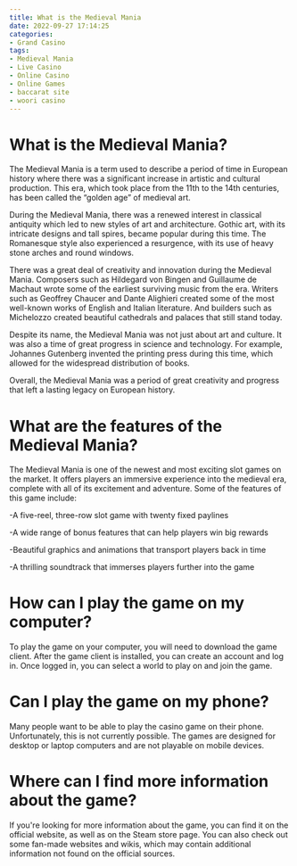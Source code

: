 ```yaml
---
title: What is the Medieval Mania 
date: 2022-09-27 17:14:25
categories:
- Grand Casino
tags:
- Medieval Mania
- Live Casino
- Online Casino
- Online Games
- baccarat site
- woori casino
---
```



# What is the Medieval Mania? 

The Medieval Mania is a term used to describe a period of time in European history where there was a significant increase in artistic and cultural production. This era, which took place from the 11th to the 14th centuries, has been called the “golden age” of medieval art. 

During the Medieval Mania, there was a renewed interest in classical antiquity which led to new styles of art and architecture. Gothic art, with its intricate designs and tall spires, became popular during this time. The Romanesque style also experienced a resurgence, with its use of heavy stone arches and round windows. 

There was a great deal of creativity and innovation during the Medieval Mania. Composers such as Hildegard von Bingen and Guillaume de Machaut wrote some of the earliest surviving music from the era. Writers such as Geoffrey Chaucer and Dante Alighieri created some of the most well-known works of English and Italian literature. And builders such as Michelozzo created beautiful cathedrals and palaces that still stand today. 

Despite its name, the Medieval Mania was not just about art and culture. It was also a time of great progress in science and technology. For example, Johannes Gutenberg invented the printing press during this time, which allowed for the widespread distribution of books. 

Overall, the Medieval Mania was a period of great creativity and progress that left a lasting legacy on European history.

# What are the features of the Medieval Mania? 

The Medieval Mania is one of the newest and most exciting slot games on the market. It offers players an immersive experience into the medieval era, complete with all of its excitement and adventure. Some of the features of this game include:

-A five-reel, three-row slot game with twenty fixed paylines

-A wide range of bonus features that can help players win big rewards

-Beautiful graphics and animations that transport players back in time

-A thrilling soundtrack that immerses players further into the game


# How can I play the game on my computer? 

To play the game on your computer, you will need to download the game client. After the game client is installed, you can create an account and log in. Once logged in, you can select a world to play on and join the game.

# Can I play the game on my phone? 

Many people want to be able to play the casino game on their phone. Unfortunately, this is not currently possible. The games are designed for desktop or laptop computers and are not playable on mobile devices.

# Where can I find more information about the game?

If you're looking for more information about the game, you can find it on the official website, as well as on the Steam store page. You can also check out some fan-made websites and wikis, which may contain additional information not found on the official sources.